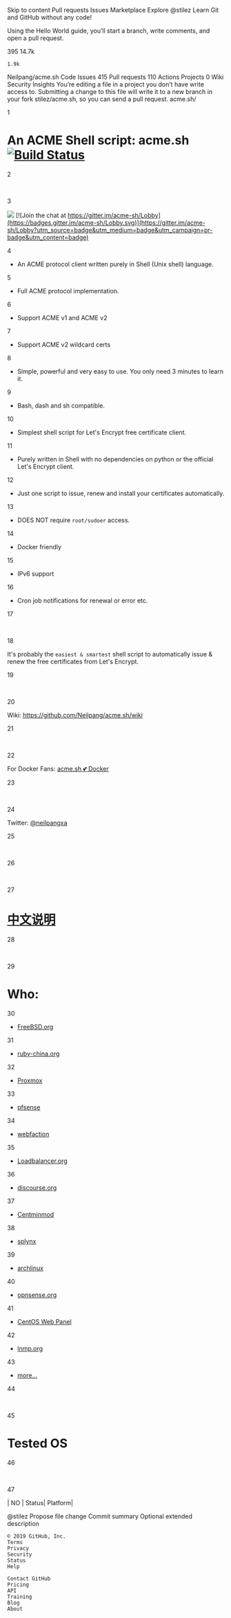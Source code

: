 
Skip to content
Pull requests
Issues
Marketplace
Explore
@stilez
Learn Git and GitHub without any code!

Using the Hello World guide, you’ll start a branch, write comments, and open a pull request.

395
14.7k

    1.9k

Neilpang/acme.sh
Code
Issues 415
Pull requests 110
Actions
Projects 0
Wiki
Security
Insights
You’re editing a file in a project you don’t have write access to. Submitting a change to this file will write it to a new branch in your fork stilez/acme.sh, so you can send a pull request.
acme.sh/

1

# An ACME Shell script: acme.sh [![Build Status](https://travis-ci.org/Neilpang/acme.sh.svg?branch=master)](https://travis-ci.org/Neilpang/acme.sh)

2

​

3

<a href="https://opencollective.com/acmesh" alt="Financial Contributors on Open Collective"><img src="https://opencollective.com/acmesh/all/badge.svg?label=financial+contributors" /></a> [![Join the chat at https://gitter.im/acme-sh/Lobby](https://badges.gitter.im/acme-sh/Lobby.svg)](https://gitter.im/acme-sh/Lobby?utm_source=badge&utm_medium=badge&utm_campaign=pr-badge&utm_content=badge)

4

- An ACME protocol client written purely in Shell (Unix shell) language.

5

- Full ACME protocol implementation.

6

- Support ACME v1 and ACME v2

7

- Support ACME v2 wildcard certs

8

- Simple, powerful and very easy to use. You only need 3 minutes to learn it.

9

- Bash, dash and sh compatible.

10

- Simplest shell script for Let's Encrypt free certificate client.

11

- Purely written in Shell with no dependencies on python or the official Let's Encrypt client.

12

- Just one script to issue, renew and install your certificates automatically.

13

- DOES NOT require `root/sudoer` access.

14

- Docker friendly

15

- IPv6 support

16

- Cron job notifications for renewal or error etc.

17

​

18

It's probably the `easiest & smartest` shell script to automatically issue & renew the free certificates from Let's Encrypt.

19

​

20

Wiki: https://github.com/Neilpang/acme.sh/wiki

21

​

22

For Docker Fans: [acme.sh :two_hearts: Docker ](https://github.com/Neilpang/acme.sh/wiki/Run-acme.sh-in-docker)

23

​

24

Twitter: [@neilpangxa](https://twitter.com/neilpangxa)

25

​

26

​

27

# [中文说明](https://github.com/Neilpang/acme.sh/wiki/%E8%AF%B4%E6%98%8E)

28

​

29

# Who:

30

- [FreeBSD.org](https://blog.crashed.org/letsencrypt-in-freebsd-org/)

31

- [ruby-china.org](https://ruby-china.org/topics/31983)

32

- [Proxmox](https://pve.proxmox.com/wiki/HTTPS_Certificate_Configuration_(Version_4.x_and_newer))

33

- [pfsense](https://github.com/pfsense/FreeBSD-ports/pull/89)

34

- [webfaction](https://community.webfaction.com/questions/19988/using-letsencrypt)

35

- [Loadbalancer.org](https://www.loadbalancer.org/blog/loadbalancer-org-with-lets-encrypt-quick-and-dirty)

36

- [discourse.org](https://meta.discourse.org/t/setting-up-lets-encrypt/40709)

37

- [Centminmod](https://centminmod.com/letsencrypt-acmetool-https.html)

38

- [splynx](https://forum.splynx.com/t/free-ssl-cert-for-splynx-lets-encrypt/297)

39

- [archlinux](https://www.archlinux.org/packages/community/any/acme.sh)

40

- [opnsense.org](https://github.com/opnsense/plugins/tree/master/security/acme-client/src/opnsense/scripts/OPNsense/AcmeClient)

41

- [CentOS Web Panel](http://centos-webpanel.com/)

42

- [lnmp.org](https://lnmp.org/)

43

- [more...](https://github.com/Neilpang/acme.sh/wiki/Blogs-and-tutorials)

44

​

45

# Tested OS

46

​

47

| NO | Status| Platform|

@stilez
Propose file change
Commit summary
Optional extended description

    © 2019 GitHub, Inc.
    Terms
    Privacy
    Security
    Status
    Help

    Contact GitHub
    Pricing
    API
    Training
    Blog
    About

